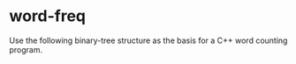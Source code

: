 word-freq
=========

Use the following binary-tree structure as the basis for a C++ word counting program.
